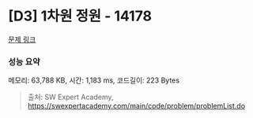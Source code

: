 # [D3] 1차원 정원 - 14178 

[문제 링크](https://swexpertacademy.com/main/code/problem/problemDetail.do?contestProbId=AX_N3oSqcyUDFARi) 

### 성능 요약

메모리: 63,788 KB, 시간: 1,183 ms, 코드길이: 223 Bytes



> 출처: SW Expert Academy, https://swexpertacademy.com/main/code/problem/problemList.do